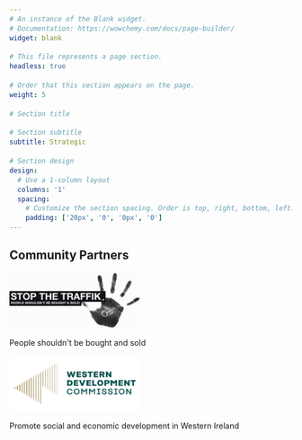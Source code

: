 ```yaml
---
# An instance of the Blank widget.
# Documentation: https://wowchemy.com/docs/page-builder/
widget: blank

# This file represents a page section.
headless: true

# Order that this section appears on the page.
weight: 5 

# Section title

# Section subtitle
subtitle: Strategic

# Section design
design:
  # Use a 1-column layout
  columns: '1'
  spacing:
    # Customize the section spacing. Order is top, right, bottom, left.
    padding: ['20px', '0', '0px', '0']
---
```


<div class="container mb-5">
    <!-- Title -->
    <h2 class="text-center font-weight-bold">Community Partners</h2>
    <!-- First row -->
    <div class="row align-items-top text-center mt-4 mb-5">
        <div class="col text-center">
            <a href="https://www.stopthetraffik.org" target="_blank">
                <img src="./logos/traffik-logo-hand.png" alt="Stop the traffik logo" style="max-width: 90%; margin: auto; height: 100px;" />
            </a>
        </div>
        <div class="col text-center">
            <p class="pt-2">People shouldn't be bought and sold</p>
        </div>
    </div>
</div>   
    <!-- Second row -->
    <div class="row align-items-top text-center mt-4 mb-5">
        <div class="col text-center">
            <a href="https://vng.nl/" target="_blank">
                <img src="./logos/western-development-commission-300x129.png" alt="Western Development Commission logo" style="max-width:90%;margin:auto;height:100px" />
            </a>
        </div>
        <div class="col text-center">
            <p class="pt-2">Promote social and economic development in Western Ireland</p>
        </div>
    </div>
</div>
    </div>
</div>



